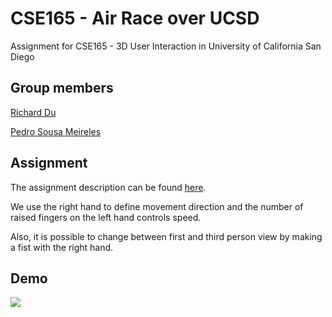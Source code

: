 # CSE165 - Air Race over UCSD
Assignment for CSE165 - 3D User Interaction in University of California San Diego

## Group members
[Richard Du](https://github.com/rdhub)

[Pedro Sousa Meireles](https://github.com/psmeireles)

## Assignment
The assignment description can be found [here](http://ivl.calit2.net/wiki/index.php/Project3W19).

We use the right hand to define movement direction and the number of raised fingers on the left hand controls speed.

Also, it is possible to change between first and third person view by making a fist with the right hand.


## Demo
[![](http://img.youtube.com/vi/9XJk4TPwPeY/0.jpg)](http://www.youtube.com/watch?v=9XJk4TPwPeY "Demo")
